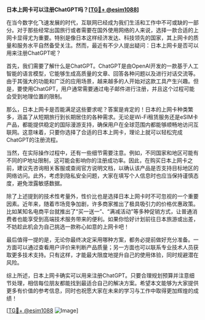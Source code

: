 **日本上网卡可以注册ChatGPT吗？[[TG💪+ @esim1088](https://t.me/s/esim1088)]**

在当今数字化飞速发展的时代，互联网已经成为我们生活和工作中不可或缺的一部分。对于那些经常出国旅行或者需要在国外使用网络的人来说，选择一款合适的上网卡显得尤为重要。特别是像日本这样经济发达、科技领先的国家，其上网卡的质量和服务水平自然备受关注。然而，最近有不少人提出疑问：日本上网卡是否可以用来注册ChatGPT呢？

首先，我们需要了解什么是ChatGPT。ChatGPT是由OpenAI开发的一款基于人工智能的语言模型，它能够生成高质量的文章、回答各种问题以及进行对话交流等。由于其强大的功能和广泛的应用场景，越来越多的人开始对这款工具产生兴趣。但是，要使用ChatGPT，用户通常需要通过电子邮件进行注册，并且这个过程可能会受到地理位置的限制。

那么，日本上网卡是否能满足这些要求呢？答案是肯定的！日本的上网卡种类繁多，涵盖了从短期旅行到长期居住的各种需求。无论是Wi-Fi租赁服务还是eSIM卡产品，都能提供稳定的国际漫游支持，确保用户在全球范围内都能够顺畅地访问互联网。这意味着，只要你选择了合适的日本上网卡，理论上就可以轻松完成ChatGPT的注册流程。

当然，在实际操作过程中，还有一些细节需要注意。例如，不同国家和地区可能有不同的IP地址限制，这可能会影响你的注册成功率。因此，在购买日本上网卡之前，建议先咨询相关客服或查阅官方说明文档，以确认该产品是否支持目标地区的网络访问。此外，考虑到隐私安全问题，大家在填写个人信息时也应当保持谨慎态度，避免泄露敏感数据。

除了上述提到的技术性考量外，性价比也是选择日本上网卡时不可忽视的一个重要因素。近年来，随着市场竞争加剧，许多商家推出了极具吸引力的价格优惠政策。比如某知名电商平台就推出了“买一送一”、“满减活动”等多种促销方式，让普通消费者也能享受到高端技术服务带来的便利。如果你恰好计划前往日本旅游或出差，不妨趁此机会为自己挑选一款称心如意的上网卡吧！

最后值得一提的是，无论你最终决定采用哪种方案，都务必提前做好充分准备。一方面可以通过查看用户评价来判断产品质量；另一方面也可以联系专业技术人员获取更多技术支持。只有这样，才能最大限度地提升自己的使用体验，同时规避潜在风险。

综上所述，日本上网卡确实可以用来注册ChatGPT。只要合理规划预算并注意细节处理，相信每位朋友都能找到最适合自己的解决方案。希望本文能够为大家提供更多有价值的参考信息，同时也祝愿大家在未来的学习与工作中取得更加辉煌的成绩！

[[TG💪+ @esim1088](https://t.me/s/esim1088) ![Image](https://i.postimg.cc/4NQfJmqS/Snipaste-2025-05-13-00-14-12.png)]